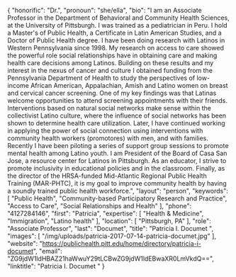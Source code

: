 {
  "honorific": "Dr.",
  "pronoun": "she/ella",
  "bio": "I am an Associate Professor in the Department of Behavioral and Community Health Sciences, at the University of Pittsburgh. I was trained as a pediatrician in Peru. I hold a Master's of Public Health, a Certificate in Latin American Studies, and a Doctor of Public Health degree. I have been doing research with Latinos in Western Pennsylvania since 1998. My research on access to care showed the powerful role social relationships have in obtaining care and making health care decisions among Latinos. Building on these results and my interest in the nexus of cancer and culture I obtained funding from the Pennsylvania Department of Health to study the perspectives of low-income African American, Appalachian, Amish and Latino women on breast and cervical cancer screening. One of my key findings was that Latinas welcome opportunities to attend screening appointments with their friends. Interventions based on natural social networks make sense within the collectivist Latino culture, where the influence of social networks has been shown to determine health care utilization. Later, I have continued working in applying the power of social connection using interventions with community health workers (promotores) with men, and with families. Recently I have been piloting a series of support group sessions to promote mental health among Latino youth. I am President of the Board of Casa San Jose, a resource center for Latinos in Pittsburgh. As an educator, I strive to promote inclusivity in educational policies and in the classroom. Finally, as the director of the HRSA-funded Mid-Atlantic Regional Public Health Training (MAR-PHTC), it is my goal to improve community health by having a soundly trained public health workforce.",
  "layout": "person",
  "keywords": [
    "Public Health",
    "Community-based Participatory Research and Practice",
    "Access to Care",
    "Social Relationships and Health"
  ],
  "phone": "4127284146",
  "first": "Patricia",
  "expertise": [
    "Health & Medicine",
    "Immigration",
    "Latino health"
  ],
  "location": [
    "Pittsburgh, PA"
  ],
  "role": "Associate Professor",
  "last": "Documet",
  "title": "Patricia I. Documet ",
  "images": [
    "/img/uploads/patricia-2017-07-14-patricia-documet.jpg"
  ],
  "website": "https://publichealth.pitt.edu/home/directory/patricia-i-documet",
  "email": "ZG9jdW1ldHBAZ21haWwuY29tLCBwZG9jdW1ldEBwaXR0LmVkdQ==",
  "linktitle": "Patricia I. Documet "
}